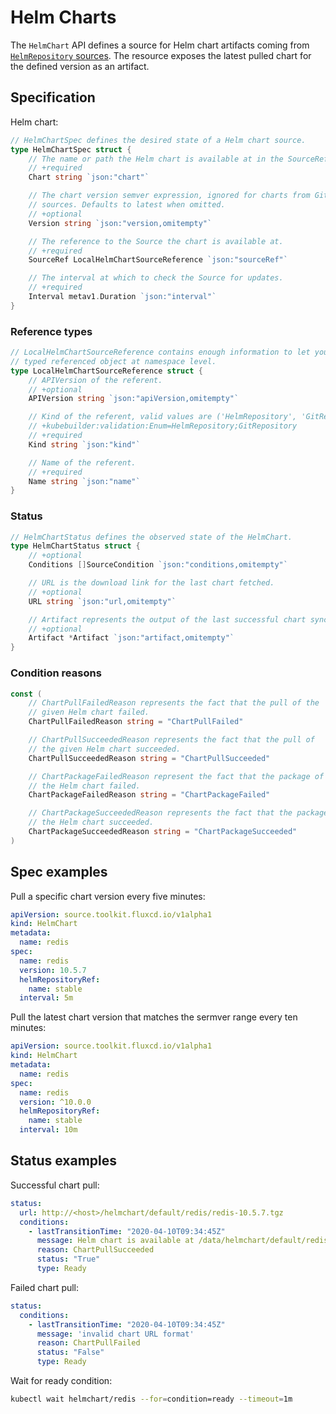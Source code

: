 # Helm Charts

The `HelmChart` API defines a source for Helm chart artifacts coming
from [`HelmRepository` sources](helmrepositories.md). The resource
exposes the latest pulled chart for the defined version as an artifact.

## Specification

Helm chart:

```go
// HelmChartSpec defines the desired state of a Helm chart source.
type HelmChartSpec struct {
	// The name or path the Helm chart is available at in the SourceRef.
	// +required
	Chart string `json:"chart"`

	// The chart version semver expression, ignored for charts from GitRepository
	// sources. Defaults to latest when omitted.
	// +optional
	Version string `json:"version,omitempty"`

	// The reference to the Source the chart is available at.
	// +required
	SourceRef LocalHelmChartSourceReference `json:"sourceRef"`

	// The interval at which to check the Source for updates.
	// +required
	Interval metav1.Duration `json:"interval"`
}
```

### Reference types

```go
// LocalHelmChartSourceReference contains enough information to let you locate the
// typed referenced object at namespace level.
type LocalHelmChartSourceReference struct {
	// APIVersion of the referent.
	// +optional
	APIVersion string `json:"apiVersion,omitempty"`

	// Kind of the referent, valid values are ('HelmRepository', 'GitRepository').
	// +kubebuilder:validation:Enum=HelmRepository;GitRepository
	// +required
	Kind string `json:"kind"`

	// Name of the referent.
	// +required
	Name string `json:"name"`
}
```

### Status

```go
// HelmChartStatus defines the observed state of the HelmChart.
type HelmChartStatus struct {
	// +optional
	Conditions []SourceCondition `json:"conditions,omitempty"`

	// URL is the download link for the last chart fetched.
	// +optional
	URL string `json:"url,omitempty"`

	// Artifact represents the output of the last successful chart sync.
	// +optional
	Artifact *Artifact `json:"artifact,omitempty"`
}
```

### Condition reasons

```go
const (
	// ChartPullFailedReason represents the fact that the pull of the
	// given Helm chart failed.
	ChartPullFailedReason string = "ChartPullFailed"

	// ChartPullSucceededReason represents the fact that the pull of
	// the given Helm chart succeeded.
	ChartPullSucceededReason string = "ChartPullSucceeded"

	// ChartPackageFailedReason represent the fact that the package of
	// the Helm chart failed.
	ChartPackageFailedReason string = "ChartPackageFailed"

	// ChartPackageSucceededReason represents the fact that the package of
	// the Helm chart succeeded.
	ChartPackageSucceededReason string = "ChartPackageSucceeded"
)
```

## Spec examples

Pull a specific chart version every five minutes:

```yaml
apiVersion: source.toolkit.fluxcd.io/v1alpha1
kind: HelmChart
metadata:
  name: redis
spec:
  name: redis
  version: 10.5.7
  helmRepositoryRef:
    name: stable
  interval: 5m
```

Pull the latest chart version that matches the sermver range every ten minutes:

```yaml
apiVersion: source.toolkit.fluxcd.io/v1alpha1
kind: HelmChart
metadata:
  name: redis
spec:
  name: redis
  version: ^10.0.0
  helmRepositoryRef:
    name: stable
  interval: 10m
```

## Status examples

Successful chart pull:

```yaml
status:
  url: http://<host>/helmchart/default/redis/redis-10.5.7.tgz
  conditions:
    - lastTransitionTime: "2020-04-10T09:34:45Z"
      message: Helm chart is available at /data/helmchart/default/redis/redis-10.5.7.tgz
      reason: ChartPullSucceeded
      status: "True"
      type: Ready
```

Failed chart pull:

```yaml
status:
  conditions:
    - lastTransitionTime: "2020-04-10T09:34:45Z"
      message: 'invalid chart URL format'
      reason: ChartPullFailed
      status: "False"
      type: Ready
```

Wait for ready condition:

```bash
kubectl wait helmchart/redis --for=condition=ready --timeout=1m
```
